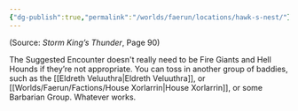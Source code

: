 ```yaml
---
{"dg-publish":true,"permalink":"/worlds/faerun/locations/hawk-s-nest/"}
---
```


(Source: *Storm King’s Thunder*, Page 90)

The Suggested Encounter doesn't really need to be Fire Giants and Hell Hounds if they’re not appropriate. You can toss in another group of baddies, such as the [[Eldreth Veluuthra\|Eldreth Veluuthra]], or [[Worlds/Faerun/Factions/House Xorlarrin\|House Xorlarrin]], or some Barbarian Group. Whatever works.
